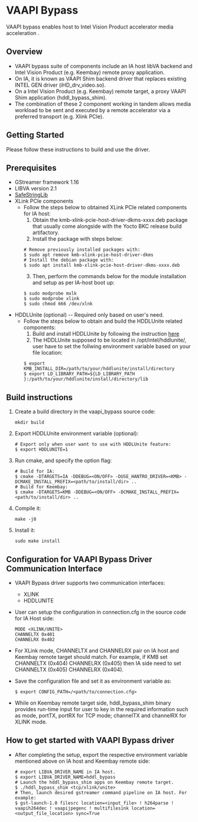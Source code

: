 # VAAPI Bypass
VAAPI bypass enables host to Intel Vision Product accelerator media acceleration .

## Overview
* VAAPI bypass suite of components include an IA host libVA backend and Intel Vision Product (e.g. Keembay) remote proxy application.
* On IA, it is known as VAAPI Shim backend driver that replaces existing INTEL GEN driver (iHD_drv_video.so).
* On a Intel Vision Product (e.g. Keembay) remote target, a proxy VAAPI Shim application (hddl_bypass_shim).
* The combination of these 2 component working in tandem allows media workload to be sent and executed by a remote accelerator via a preferred transport (e.g. Xlink PCIe).

## Getting Started
Please follow these instructions to build and use the driver.

## Prerequisites
* GStreamer framework 1.16
* LIBVA version 2.1
* [SafeStringLib](https://github.com/intel/safestringlib)
* XLink PCIe components
    * Follow the steps below to obtained XLink PCIe related components for IA host:
        1. Obtain the kmb-xlink-pcie-host-driver-dkms-xxxx.deb package that usually come alongside with the Yocto BKC release build artifactory.
        2. Install the package with steps below:
        ```
        # Remove previously installed packages with:
        $ sudo apt remove kmb-xlink-pcie-host-driver-dkms
        # Install the debian package with:
        $ sudo apt install kmb-xlink-pcie-host-driver-dkms-xxxx.deb
        ```
        3. Then, perform the commands below for the module installation and setup as per IA-host boot up:
        ```
        $ sudo modprobe mxlk
        $ sudo modprobe xlink
        $ sudo chmod 666 /dev/xlnk
        ```
* HDDLUnite (optional) -- Required only based on user's need.
    * Follow the steps below to obtain and build the HDDLUnite related components:
        1. Build and install HDDLUnite by following the instruction [here](https://gitlab.devtools.intel.com/kmb_hddl/hddlunite)
        2. The HDDLUnite supposed to be located in /opt/intel/hddlunite/, user have to set the follwing environment variable based on your file location:
        ```
        $ export KMB_INSTALL_DIR=/path/to/your/hddlunite/install/directory
        $ export LD_LIBRARY_PATH=${LD_LIBRARY_PATH }:/path/to/your/hddlunite/install/directory/lib
        ```

## Build instructions
1. Create a build directory in the vaapi_bypass source code:
   ```
   mkdir build
   ```
2. Export HDDLUnite environment variable (optional):
   ```
   # Export only when user want to use with HDDLUnite feature:
   $ export HDDLUNITE=1
   ```
3. Run cmake, and specify the option flag:
   ```
   # Build for IA:
   $ cmake -DTARGETS=IA -DDEBUG=<ON/OFF> -DUSE_HANTRO_DRIVER=<KMB> -DCMAKE_INSTALL_PREFIX=<path/to/install/dir> ..
   # Build for Keembay:
   $ cmake -DTARGETS=KMB -DDEBUG=<ON/OFF> -DCMAKE_INSTALL_PREFIX=<path/to/install/dir> ..
   ```
4. Compile it:
   ```
   make -j8
   ```
5. Install it:
   ```
   sudo make install
   ```

## Configuration for VAAPI Bypass Driver Communication Interface
* VAAPI Bypass driver supports two communication interfaces:
    * XLINK
    * HDDLUNITE

* User can setup the configuration in connection.cfg in the source code for IA Host side:
  ```
  MODE <XLINK/UNITE>
  CHANNELTX 0x401
  CHANNELRX 0x402
  ```
* For XLink mode, CHANNELTX and CHANNELRX pair on IA host and Keembay remote target should match. For example, if KMB set CHANNELTX (0x404) CHANNELRX (0x405) then IA side need to set CHANNELTX (0x405) CHANNELRX (0x404).

* Save the configuration file and set it as environment variable as:
  ```
  $ export CONFIG_PATH=/<path/to/connection.cfg>
  ```
* While on Keembay remote target side, hddl_bypass_shim binary provides run-time input for user to key in the required information such as mode, portTX, portRX for TCP mode; channelTX and channelRX for XLINK mode.


## How to get started with VAAPI Bypass driver
* After completing the setup, export the respective environment variable mentioned above on IA host and Keembay remote side:
  ```
  # export LIBVA_DRIVER_NAME in IA host.
  $ export LIBVA_DRIVER_NAME=hddl_bypass
  # Launch the hddl_bypass_shim apps on Keembay remote target.
  $ ./hddl_bypass_shim <tcp/xlink/unite>
  # Then, launch desired gstreamer command pipeline on IA host. For example:
  $ gst-launch-1.0 filesrc location=<input_file> ! h264parse ! vaapih264dec ! vaapijpegenc ! multifilesink location=<output_file_location> sync=True
  ```
